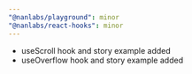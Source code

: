```yaml
---
"@nanlabs/playground": minor
"@nanlabs/react-hooks": minor
---
```


- useScroll hook and story example added
- useOverflow hook and story example added
